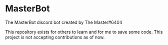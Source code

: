 # MasterBot
The MasterBot discord bot created by The Master#6404


This repository exists for others to learn and for me to save some code.
This project is not accepting contributions as of now.

